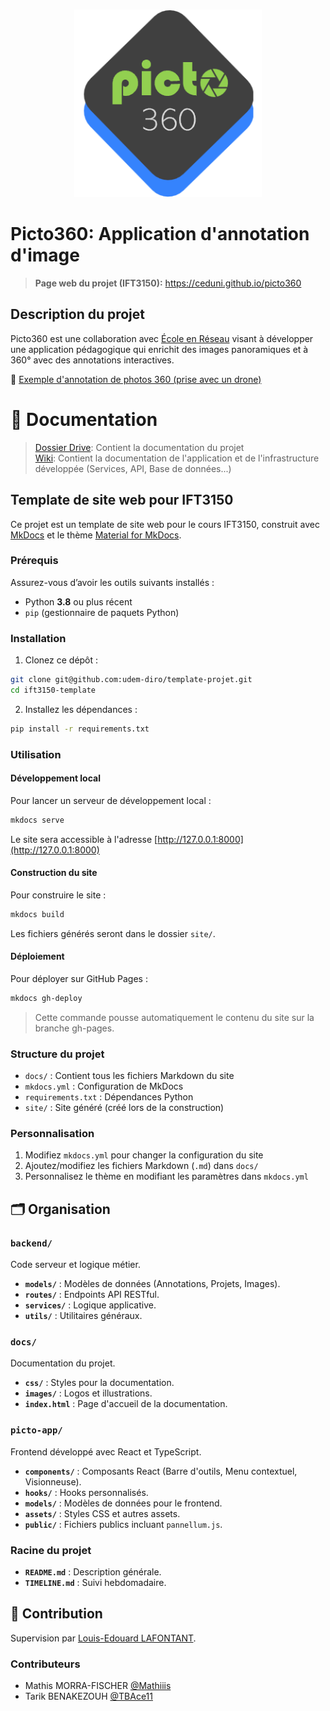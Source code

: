 <br/>
<p align="center">
    <img src="docs/images/logo_picto360.png" width="300">
</p>

# Picto360: Application d'annotation d'image

> **Page web du projet (IFT3150):** https://ceduni.github.io/picto360

## Description du projet 

Picto360 est une collaboration avec [École en Réseau](https://eer.qc.ca/) visant à développer une application pédagogique qui enrichit des images panoramiques et à 360° avec des annotations interactives.

👀 [Exemple d'annotation de photos 360 (prise avec un drone)](https://www.thinglink.com/scene/1800248329951511396)

# 📘 Documentation

> [Dossier Drive](https://drive.google.com/drive/u/1/folders/12ap4jNxMDa4FnayR46Pu2auJaNviNHCZ): Contient la documentation du projet  
> [Wiki](https://github.com/ceduni/picto360/wiki): Contient la documentation de l'application et de l'infrastructure développée (Services, API, Base de données...)

## Template de site web pour IFT3150

Ce projet est un template de site web pour le cours IFT3150, construit avec [MkDocs](https://www.mkdocs.org/) et le thème [Material for MkDocs](https://squidfunk.github.io/mkdocs-material/).

### Prérequis

Assurez-vous d’avoir les outils suivants installés :

- Python **3.8** ou plus récent
- `pip` (gestionnaire de paquets Python)

### Installation

1. Clonez ce dépôt :
```bash
git clone git@github.com:udem-diro/template-projet.git
cd ift3150-template
```

2. Installez les dépendances :
```bash
pip install -r requirements.txt
```

### Utilisation

#### Développement local

Pour lancer un serveur de développement local :

```bash
mkdocs serve
```

Le site sera accessible à l'adresse [http://127.0.0.1:8000](http://127.0.0.1:8000)

#### Construction du site

Pour construire le site :

```bash
mkdocs build
```

Les fichiers générés seront dans le dossier `site/`.

#### Déploiement

Pour déployer sur GitHub Pages :

```bash
mkdocs gh-deploy
```

> Cette commande pousse automatiquement le contenu du site sur la branche gh-pages.

### Structure du projet

- `docs/` : Contient tous les fichiers Markdown du site
- `mkdocs.yml` : Configuration de MkDocs
- `requirements.txt` : Dépendances Python
- `site/` : Site généré (créé lors de la construction)

### Personnalisation

1. Modifiez `mkdocs.yml` pour changer la configuration du site
2. Ajoutez/modifiez les fichiers Markdown (`.md`) dans `docs/`
3. Personnalisez le thème en modifiant les paramètres dans `mkdocs.yml`

## 🗂️ Organisation

### **`backend/`**
Code serveur et logique métier.

- **`models/`** : Modèles de données (Annotations, Projets, Images).
- **`routes/`** : Endpoints API RESTful.
- **`services/`** : Logique applicative.
- **`utils/`** : Utilitaires généraux.

### **`docs/`**
Documentation du projet.

- **`css/`** : Styles pour la documentation.
- **`images/`** : Logos et illustrations.
- **`index.html`** : Page d'accueil de la documentation.

### **`picto-app/`**
Frontend développé avec React et TypeScript.

- **`components/`** : Composants React (Barre d'outils, Menu contextuel, Visionneuse).
- **`hooks/`** : Hooks personnalisés.
- **`models/`** : Modèles de données pour le frontend.
- **`assets/`** : Styles CSS et autres assets.
- **`public/`** : Fichiers publics incluant `pannellum.js`.

### **Racine du projet**
- **`README.md`** : Description générale.
- **`TIMELINE.md`** : Suivi hebdomadaire.

## 🌟 Contribution

Supervision par [Louis-Edouard LAFONTANT](mailto:louis.edouard.lafontant@umontreal.ca).

### Contributeurs

- Mathis MORRA-FISCHER [@Mathiiis](https://github.com/Mathiiis)
- Tarik BENAKEZOUH [@TBAce11](https://github.com/TBAce11)
